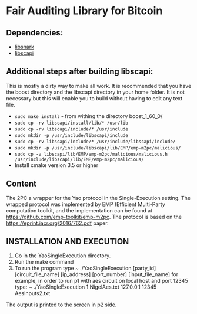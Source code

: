 # Fair Auditing Library for Bitcoin


## Dependencies:

* [libsnark](https://github.com/scipr-lab/libsnark/)
* [libscapi](https://github.com/cryptobiu/libscapi/)


## Additional steps after building libscapi: 
This is mostly a dirty way to make all work. It is recommended that you have the boost directory and the libscapi directory in your home folder. It is not necessary but this will enable you to build without having to edit any text file.

* `sudo make install` - from withing the directory boost_1_60_0/
* `sudo cp -rv libscapi/install/lib/* /usr/lib`
* `sudo cp -rv libscapi/include/* /usr/include`
* `sudo mkdir -p /usr/include/libscapi/include` 
* `sudo cp -rv libscapi/include/* /usr/include/libscapi/include/`
* `sudo mkdir -p /usr/include/libscapi/lib/EMP/emp-m2pc/malicious/`
* `sudo cp -v libscapi/lib/EMP/emp-m2pc/malicious/malicious.h /usr/include/libscapi/lib/EMP/emp-m2pc/malicious/`
* Install cmake version 3.5 or higher

## Content


The 2PC  a wrapper for the Yao protocol in the Single-Execution setting.
The wrapped protocol was implemented by EMP (Efficient Multi-Party computation toolkit, and the implementation can be
found at https://github.com/emp-toolkit/emp-m2pc.
The protocol is based on the https://eprint.iacr.org/2016/762.pdf paper.


INSTALLATION AND EXECUTION
--------------------------

1. Go in the YaoSingleExecution directory.
2. Run the make command
3. To run the program type
~ ./YaoSingleExecution [party_id] [circuit_file_name] [ip_address] [port_number] [input_file_name]
for example, in order to run p1 with aes circuit on local host and port 12345 type:
~ ./YaoSingleExecution 1 NigelAes.txt 127.0.0.1 12345 AesInputs2.txt

The output is printed to the screen in p2 side.





